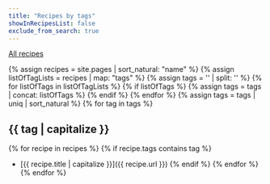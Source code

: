 ```yaml
---
title: "Recipes by tags"
showInRecipesList: false
exclude_from_search: true
---
```


[All recipes](index.html)

{% assign recipes = site.pages | sort_natural: "name" %}
{% assign listOfTagLists = recipes | map: "tags" %}
{% assign tags = '' | split: '' %}
{% for listOfTags in listOfTagLists %}
{% if listOfTags %}
{% assign tags = tags | concat: listOfTags %}
{% endif %}
{% endfor %}
{% assign tags = tags | uniq | sort_natural %}
{% for tag in tags %}

## {{ tag | capitalize }}

{% for recipe in recipes %}
{% if recipe.tags contains tag %}

- [{{ recipe.title | capitalize }}]({{ recipe.url }})
  {% endif %}
  {% endfor %}
  {% endfor %}
